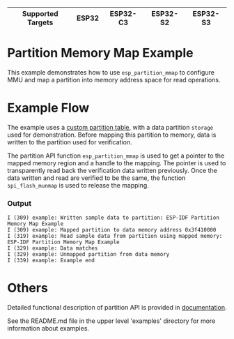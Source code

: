 | Supported Targets | ESP32 | ESP32-C3 | ESP32-S2 | ESP32-S3 |
| ----------------- | ----- | -------- | -------- | -------- |

# Partition Memory Map Example

This example demonstrates how to use `esp_partition_mmap` to configure MMU and map a partition into memory address space for read operations.

# Example Flow

The example uses a [custom partition table](./partitions_example.csv), with a data partition `storage` used for demonstration. Before mapping this partition to memory,
data is written to the partition used for verification.

The partition API function `esp_partition_mmap` is used to get a pointer to the mapped memory region and a handle to the mapping. The pointer is used to transparently read back the
verification data written previously. Once the data written and read are verified to be the same, the function `spi_flash_munmap` is used to release the mapping.

### Output
```
I (309) example: Written sample data to partition: ESP-IDF Partition Memory Map Example
I (309) example: Mapped partition to data memory address 0x3f410000
I (319) example: Read sample data from partition using mapped memory: ESP-IDF Partition Memory Map Example
I (329) example: Data matches
I (329) example: Unmapped partition from data memory
I (339) example: Example end
```

# Others

Detailed functional description of partition API is provided in [documentation](https://docs.espressif.com/projects/esp-idf/en/latest/api-reference/storage/spi_flash.html).

See the README.md file in the upper level 'examples' directory for more information about examples.
